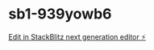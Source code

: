 # sb1-939yowb6

[Edit in StackBlitz next generation editor ⚡️](https://stackblitz.com/~/github.com/marepallisanthosh999333/sb1-939yowb6)